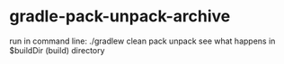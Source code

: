 # gradle-pack-unpack-archive

run in command line: ./gradlew clean pack unpack
see what happens in $buildDir (build) directory 
